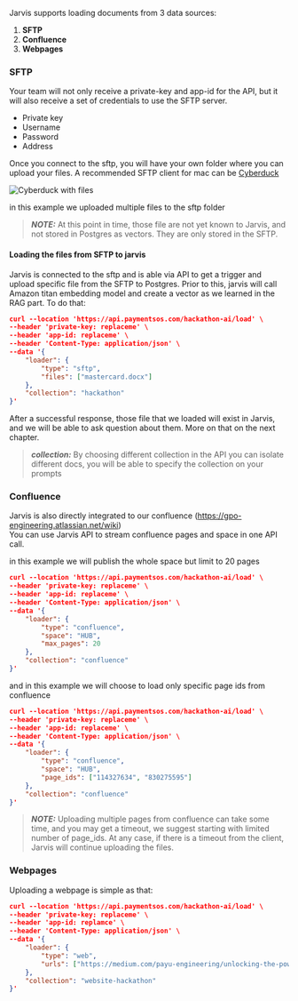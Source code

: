 Jarvis supports loading documents from 3 data sources:        
1. **SFTP**  
2. **Confluence**  
3. **Webpages**  

### SFTP
Your team will not only receive a private-key and app-id for the API, but it will also receive a set of credentials to use the SFTP server.  
* Private key  
* Username  
* Password  
* Address  

Once you connect to the sftp, you will have your own folder where you can upload your files.
A recommended SFTP client for mac can be [Cyberduck](https://cyberduck.io/)


![Cyberduck with files](cyberduck.png)

in this example we uploaded multiple files to the sftp folder

> **_NOTE:_** At this point in time, those file are not yet known to Jarvis, and not stored in Postgres as vectors.
> They are only stored in the SFTP.

#### Loading the files from SFTP to jarvis

Jarvis is connected to the sftp and is able via API to get a trigger and upload specific file from the SFTP to Postgres.
Prior to this, jarvis will call Amazon titan embedding model and create a vector as we learned in the RAG part. 
To do that:

```json
curl --location 'https://api.paymentsos.com/hackathon-ai/load' \
--header 'private-key: replaceme' \
--header 'app-id: replaceme' \
--header 'Content-Type: application/json' \
--data '{
    "loader": {
        "type": "sftp",
        "files": ["mastercard.docx"]
    },
    "collection": "hackathon"
}'
```

After a successful response, those file that we loaded will exist in Jarvis, and we will be able to ask question about them.
More on that on the next chapter.

> **_collection:_** By choosing different collection in the API you can isolate different docs, you will be able to
> specify the collection on your prompts

### Confluence

Jarvis is also directly integrated to our confluence (https://gpo-engineering.atlassian.net/wiki)  
You can use Jarvis API to stream confluence pages and space in one API call.

in this example we will publish the whole space but limit to 20 pages

```json
curl --location 'https://api.paymentsos.com/hackathon-ai/load' \
--header 'private-key: replaceme' \
--header 'app-id: replaceme' \
--header 'Content-Type: application/json' \
--data '{
    "loader": {
        "type": "confluence",
        "space": "HUB",
        "max_pages": 20
    },
    "collection": "confluence"
}'
```

and in this example we will choose to load only specific page ids from confluence
```json
curl --location 'https://api.paymentsos.com/hackathon-ai/load' \
--header 'private-key: replaceme' \
--header 'app-id: replaceme' \
--header 'Content-Type: application/json' \
--data '{
    "loader": {
        "type": "confluence",
        "space": "HUB",
        "page_ids": ["114327634", "830275595"]
    },
    "collection": "confluence"
}'
```

> **_NOTE:_** Uploading multiple pages from confluence can take some time, and you may get a timeout,
> we suggest starting with limited number of page_ids. At any case, if there is a timeout from the client, Jarvis will
> continue uploading the files.


### Webpages

Uploading a webpage is simple as that:  

```json
curl --location 'https://api.paymentsos.com/hackathon-ai/load' \
--header 'private-key: replaceme' \
--header 'app-id: replamce' \
--header 'Content-Type: application/json' \
--data '{
    "loader": {
        "type": "web",
        "urls": ["https://medium.com/payu-engineering/unlocking-the-power-of-debezium-69ce9170f101", "https://medium.com/payu-engineering/strengthen-the-platforms-security-with-capture-the-flag-aafc4ee12c65"]
    },
    "collection": "website-hackathon"
}'
```


